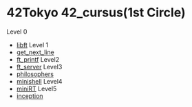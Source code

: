 # 42Tokyo 42_cursus(1st Circle)
Level 0
* [libft](#libft)
Level 1
* [get_next_line](#get_next_line)
* [ft_printf](#ft_printf)
Level2
* [ft_server](#ft_server)
Level3
* [philosophers](#philosophers)
* [minishell](#minishell)
Level4
* [miniRT](#miniRT)
Level5
* [inception](#inception)
